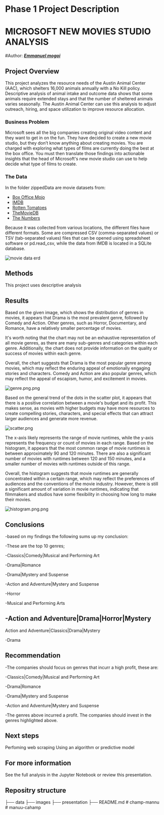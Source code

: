 
# Phase 1 Project Description


# MICROSOFT NEW MOVIES STUDIO ANALYSIS


#Author: [***Emmanuel mogoi***](#Emmanuel-mogoi)


## Project Overview

This project analyzes the resource needs of the Austin Animal Center (AAC), which shelters 16,000 animals annually with a No Kill policy. Descriptive analysis of animal intake and outcome data shows that some animals require extended stays and that the number of sheltered animals varies seasonally. The Austin Animal Center can use this analysis to adjust outreach, hiring, and space utilization to improve resource allocation.

### Business Problem

Microsoft sees all the big companies creating original video content and they want to get in on the fun. They have decided to create a new movie studio, but they don’t know anything about creating movies. You are charged with exploring what types of films are currently doing the best at the box office. You must then translate those findings into actionable insights that the head of Microsoft's new movie studio can use to help decide what type of films to create.

### The Data
In the folder zippedData are movie datasets from:

* [Box Office Mojo](https://www.boxofficemojo.com/)
* [IMDB](https://www.imdb.com/)
* [Rotten Tomatoes](https://www.rottentomatoes.com/)
* [TheMovieDB](https://www.themoviedb.org/)
* [The Numbers](https://www.the-numbers.com/)

Because it was collected from various locations, the different files have different formats. Some are compressed CSV (comma-separated values) or TSV (tab-separated values) files that can be opened using spreadsheet software or pd.read_csv, while the data from IMDB is located in a SQLite database.

![movie data erd](https://raw.githubusercontent.com/learn-co-curriculum/dsc-phase-1-project-v2-4/master/movie_data_erd.jpeg)



## Methods
This project uses descriptive analysis

## Results

Based on the given image, which shows the distribution of genres in movies, it appears that Drama is the most prevalent genre, followed by Comedy and Action. Other genres, such as Horror, Documentary, and Romance, have a relatively smaller percentage of movies.

It's worth noting that the chart may not be an exhaustive representation of all movie genres, as there are many sub-genres and categories within each genre. Additionally, the chart does not provide information on the quality or success of movies within each genre.

Overall, the chart suggests that Drama is the most popular genre among movies, which may reflect the enduring appeal of emotionally engaging stories and characters. Comedy and Action are also popular genres, which may reflect the appeal of escapism, humor, and excitement in movies.

![genre.png.png](https://raw.githubusercontent.com/elijah0198/onephase-project/master/images/genre.png.png)



Based on the general trend of the dots in the scatter plot, it appears that there is a positive correlation between a movie's budget and its profit. This makes sense, as movies with higher budgets may have more resources to create compelling stories, characters, and special effects that can attract larger audiences and generate more revenue.

![scatter.png](https://raw.githubusercontent.com/elijah0198/onephase-project/master/images/scatter.png)



The x-axis likely represents the range of movie runtimes, while the y-axis represents the frequency or count of movies in each range. Based on the histogram, it appears that the most common range of movie runtimes is between approximately 90 and 120 minutes. There are also a significant number of movies with runtimes between 120 and 150 minutes, and a smaller number of movies with runtimes outside of this range.

Overall, the histogram suggests that movie runtimes are generally concentrated within a certain range, which may reflect the preferences of audiences and the conventions of the movie industry. However, there is still a significant amount of variation in movie runtimes, indicating that filmmakers and studios have some flexibility in choosing how long to make their movies.

![histogram.png.png](https://raw.githubusercontent.com/elijah0198/onephase-project/master/images/histogram.png.png)




## Conclusions

-based on my findings the following sums up my conclusion:

-These are the top 10 genres;

-Classics|Comedy|Musical and Performing Art

-Drama|Romance

-Drama|Mystery and Suspense

-Action and Adventure|Mystery and Suspense

-Horror

-Musical and Performing Arts

-Action and Adventure|Drama|Horror|Mystery
-
Action and Adventure|Classics|Drama|Mystery

-Drama

## Recommendation

-The companies should focus on genrws that incurr a high profit, these are:

-Classics|Comedy|Musical and Performing Art

-Drama|Romance

-Drama|Mystery and Suspense

-Action and Adventure|Mystery and Suspense

-The genres above incurred a profit. The companies should invest in the genres highlighted above.

## Next steps

Perfoming web scraping Using an algorithm or predictive model

## For more information

See the full analysis in the Jupyter Notebook or review this presentation.


## Repositry structure
├── data
├── images
├── presentation
├── README.md
#   c h a m p - m a n n u  
 #   m a n u u - c a h a m p  
 